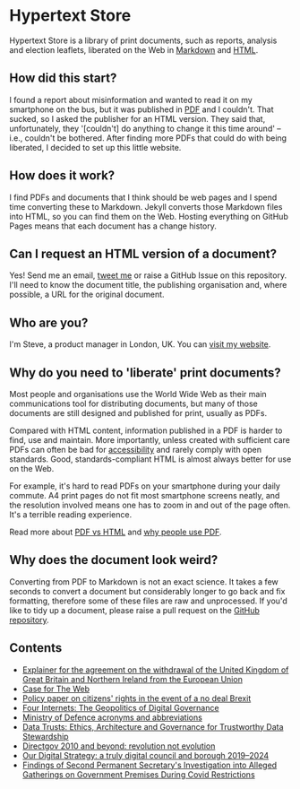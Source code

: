 # Hypertext Store

Hypertext Store is a library of print documents, such as reports, analysis and election leaflets, liberated on the Web in [Markdown](https://en.wikipedia.org/wiki/Markdown) and [HTML](https://en.wikipedia.org/wiki/HTML).


## How did this start?

I found a report about misinformation and wanted to read it on my smartphone on the bus, but it was published in [PDF](https://en.wikipedia.org/wiki/PDF) and I couldn't. That sucked, so I asked the publisher for an HTML version. They said that, unfortunately, they '[couldn't] do anything to change it this time around' – i.e., couldn't be bothered. After finding more PDFs that could do with being liberated, I decided to set up this little website.


## How does it work?

I find PDFs and documents that I think should be web pages and I spend time converting these to Markdown. Jekyll converts those Markdown files into HTML, so you can find them on the Web. Hosting everything on GitHub Pages means that each document has a change history.


## Can I request an HTML version of a document?

Yes! Send me an email, [tweet me](https://twitter.com/stevenjmesser/status/1067672846808375296) or raise a GitHub Issue on this repository. I'll need to know the document title, the publishing organisation and, where possible, a URL for the original document.


## Who are you?

I'm Steve, a product manager in London, UK. You can [visit my website](https://visitmy.website).


## Why do you need to 'liberate' print documents?

Most people and organisations use the World Wide Web as their main communications tool for distributing documents, but many of those documents are still designed and published for print, usually as PDFs.

Compared with HTML content, information published in a PDF is harder to find, use and maintain. More importantly, unless created with sufficient care PDFs can often be bad for [accessibility](https://en.wikipedia.org/wiki/Accessibility) and rarely comply with open standards. Good, standards-compliant HTML is almost always better for use on the Web.

For example, it's hard to read PDFs on your smartphone during your daily commute. A4 print pages do not fit most smartphone screens neatly, and the resolution involved means one has to zoom in and out of the page often. It's a terrible reading experience.

Read more about [PDF vs HTML](http://bcn.boulder.co.us/~neal/pdf-vs-html.html) and [why people use PDF](https://gds.blog.gov.uk/2018/07/16/why-gov-uk-content-should-be-published-in-html-and-not-pdf/).

## Why does the document look weird?

Converting from PDF to Markdown is not an exact science. It takes a few seconds to convert a document but considerably longer to go back and fix formatting, therefore some of these files are raw and unprocessed. If you'd like to tidy up a document, please raise a pull request on the [GitHub repository](https://github.com/stevenjmesser/hypertext-store).

## Contents

- [Explainer for the agreement on the withdrawal of the United Kingdom of Great Britain and Northern Ireland from the European Union](../hypertext-store/withdrawal-agreement-explainer.html)
- [Case for The Web](../hypertext-store/the-case-for-the-web.html)
- [Policy paper on citizens' rights in the event of a no deal Brexit](../hypertext-store/citizens-rights-if-no-deal.html)
- [Four Internets: The Geopolitics of Digital Governance](../hypertext-store/four-internets-geopolitics-of-digital-governance.html)
- [Ministry of Defence acronyms and abbreviations](../hypertext-store/mod-acronyms-and-abbreviations.html)
- [Data Trusts: Ethics, Architecture and Governance for Trustworthy Data Stewardship](../hypertext-store/data-trusts.html)
- [Directgov 2010 and beyond: revolution not evolution](../hypertext-store/Directgov-2010-and-beyond-revolution-not-evolution.html)
- [Our Digital Strategy: a truly digital council and borough 2019–2024](../hypertext-store/croydon-borough-council-digital-strategy.html)
- [Findings of Second Permanent Secretary's Investigation into Alleged Gatherings on Government Premises During Covid Restrictions](../hypertext-store/sue-gray-report.html)
